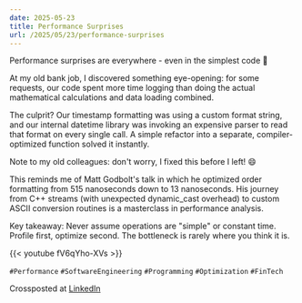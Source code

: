 ```yaml
---
date: 2025-05-23
title: Performance Surprises
url: /2025/05/23/performance-surprises
---
```


Performance surprises are everywhere - even in the simplest code 🚀

At my old bank job, I discovered something eye-opening: for some requests, our code spent more time logging than doing the actual mathematical calculations and data loading combined.

The culprit? Our timestamp formatting was using a custom format string, and our internal datetime library was invoking an expensive parser to read that format on every single call. A simple refactor into a separate, compiler-optimized function solved it instantly.

Note to my old colleagues: don't worry, I fixed this before I left! 😄

This reminds me of Matt Godbolt's talk in which he optimized order formatting from 515 nanoseconds down to 13 nanoseconds. His journey from C++ streams (with unexpected dynamic_cast overhead) to custom ASCII conversion routines is a masterclass in performance analysis.

Key takeaway: Never assume operations are "simple" or constant time. Profile first, optimize second. The bottleneck is rarely where you think it is.

{{< youtube fV6qYho-XVs >}}

`#Performance`
`#SoftwareEngineering`
`#Programming`
`#Optimization`
`#FinTech`

Crossposted at [LinkedIn](https://www.linkedin.com/posts/carlo-h%C3%A4m%C3%A4l%C3%A4inen-36857270_performance-softwareengineering-programming-activity-7331562975155167233-ymo6)
